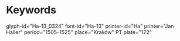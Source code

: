 # Keywords
glyph-id="Ha-13_0324"
font-id="Ha-13"
printer-id="Ha"
printer="Jan Haller"
period="1505–1525"
place="Kraków"
PT plate="172"
